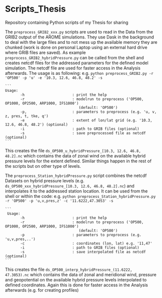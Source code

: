# Scripts_Thesis
Repository containing Python scripts of my Thesis for sharing


The `preprocess_GRIB2_xxx.py` scripts are used to read in the Data from the GRIB2 output of the AROME simulations.
They use Dask in the background to deal with the large files and to not mess up the available memory they are chunked (work is done on personal Laptop using an external hard drive where GRIB files are saved).
As example `preprocess_GRIB2_hybridPressure.py` can be called from the shell and creates netcdf files for the addressed parameters for the defined model simulation.
The netcdf file are used for faster access in the Analysis afterwards.
The usage is as following: e.g. `python preprocess_GRIB2.py -r 'OP500' -p 'u' -e '10.3, 12.6, 46.8, 48.2' -s`
````
```
Usage:
       -h                      : print the help
       -r                      : modelrun to preprocess ('OP500, OP1000, OP2500, ARP1000, IFS1000')
                                  (default: 'OP500')
       -p,                     : parameters to preprocess (e.g. 'u, v, z, pres, t, tke, q')
       -e                      : extent of lon/lat grid (e.g. '10.3, 12.6, 46.8, 48.2') (optional)
       -i                      : path to GRIB files (optional)
       -s                      : save preprocessed file as netcdf (optional)
```
````
This creates the file `ds_OP500_u_hybridPressure_[10.3, 12.6, 46.8, 48.2].nc` which contains the data of zonal wind on the available hybrid pressure levels for the extent defined.
Similar things happen in the rest of the scripts but on other type of levels.

The `preprocess_Station_hybridPressure.py` script combines the netcdf Datasets on hybrid pressure levels (e.g. `ds_OP500_xxx_hybridPressure_[10.3, 12.6, 46.8, 48.2].nc`) and interpolates it to the addressed station location.
It can be used from the shell or within the code: e.g. `python preprocess_Station_hybridPressure.py -r 'OP500' -p 'u,v,pres,z' -c '11.6222,47.3053' -s` 
````
```
 Usage:
       -h                      : print the help
       -r                      : modelrun to preprocess ('OP500, OP1000, OP2500, ARP1000, IFS1000')
                                  (default: 'OP500')
       -p                      : parameters to preprocess (e.g. 'u,v,pres,..')
       -c                      : coordinates (lon, lat) e.g. '11,47'
       -i                      : path to GRIB files (optional)
       -s                      : save interpolated file as netcdf (optional)
```
````
This creates the file `ds_OP500_interp_hybridPressure_(11.6222, 47.3053).nc` which contains the data of zonal and meridional wind, pressure and geopotential on the available hybrid pressure levels interpolated to defined coordinates.
Again this is done for faster access in the Analysis afterwards (e.g. for creating profiles)








